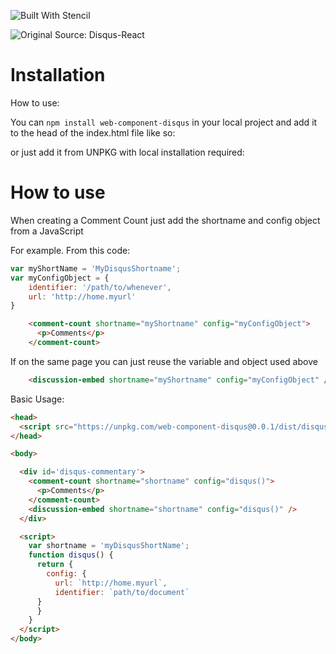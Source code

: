 ![Built With Stencil](https://img.shields.io/badge/-Built%20With%20Stencil-16161d.svg?logo=data%3Aimage%2Fsvg%2Bxml%3Bbase64%2CPD94bWwgdmVyc2lvbj0iMS4wIiBlbmNvZGluZz0idXRmLTgiPz4KPCEtLSBHZW5lcmF0b3I6IEFkb2JlIElsbHVzdHJhdG9yIDE5LjIuMSwgU1ZHIEV4cG9ydCBQbHVnLUluIC4gU1ZHIFZlcnNpb246IDYuMDAgQnVpbGQgMCkgIC0tPgo8c3ZnIHZlcnNpb249IjEuMSIgaWQ9IkxheWVyXzEiIHhtbG5zPSJodHRwOi8vd3d3LnczLm9yZy8yMDAwL3N2ZyIgeG1sbnM6eGxpbms9Imh0dHA6Ly93d3cudzMub3JnLzE5OTkveGxpbmsiIHg9IjBweCIgeT0iMHB4IgoJIHZpZXdCb3g9IjAgMCA1MTIgNTEyIiBzdHlsZT0iZW5hYmxlLWJhY2tncm91bmQ6bmV3IDAgMCA1MTIgNTEyOyIgeG1sOnNwYWNlPSJwcmVzZXJ2ZSI%2BCjxzdHlsZSB0eXBlPSJ0ZXh0L2NzcyI%2BCgkuc3Qwe2ZpbGw6I0ZGRkZGRjt9Cjwvc3R5bGU%2BCjxwYXRoIGNsYXNzPSJzdDAiIGQ9Ik00MjQuNywzNzMuOWMwLDM3LjYtNTUuMSw2OC42LTkyLjcsNjguNkgxODAuNGMtMzcuOSwwLTkyLjctMzAuNy05Mi43LTY4LjZ2LTMuNmgzMzYuOVYzNzMuOXoiLz4KPHBhdGggY2xhc3M9InN0MCIgZD0iTTQyNC43LDI5Mi4xSDE4MC40Yy0zNy42LDAtOTIuNy0zMS05Mi43LTY4LjZ2LTMuNkgzMzJjMzcuNiwwLDkyLjcsMzEsOTIuNyw2OC42VjI5Mi4xeiIvPgo8cGF0aCBjbGFzcz0ic3QwIiBkPSJNNDI0LjcsMTQxLjdIODcuN3YtMy42YzAtMzcuNiw1NC44LTY4LjYsOTIuNy02OC42SDMzMmMzNy45LDAsOTIuNywzMC43LDkyLjcsNjguNlYxNDEuN3oiLz4KPC9zdmc%2BCg%3D%3D&colorA=16161d&style=flat-square)

![Original Source: Disqus-React](https://github.com/disqus/disqus-react)


# Installation

How to use:

You can ```npm install web-component-disqus``` in your local project and add it to the head of the index.html file like so:

<script src="node_modules/web-component-disqus/dist/disqus.js"></script>

or just add it from UNPKG with local installation required:

<script src="https://unpkg.com/web-component-disqus@0.0.3/dist/disqus.js"></script>


# How to use

When creating a Comment Count just add the shortname and config object from a JavaScript

For example. From this code:
```javascript
var myShortName = 'MyDisqusShortname';
var myConfigObject = {
    identifier: '/path/to/whenever',
    url: 'http://home.myurl'
}
```

```html
    <comment-count shortname="myShortname" config="myConfigObject">
      <p>Comments</p>
    </comment-count>
```

If on the same page you can just reuse the variable and object used above
```html
    <discussion-embed shortname="myShortname" config="myConfigObject" />
```


Basic Usage:

```html
<head>
  <script src="https://unpkg.com/web-component-disqus@0.0.1/dist/disqus.js"></script>
</head>

<body>

  <div id='disqus-commentary'>
    <comment-count shortname="shortname" config="disqus()">
      <p>Comments</p>
    </comment-count>
    <discussion-embed shortname="shortname" config="disqus()" />
  </div>

  <script>
    var shortname = 'myDisqusShortName';
    function disqus() {
      return {
        config: { 
          url: `http://home.myurl`, 
          identifier: `path/to/document`
      }
      }
    }
  </script>
</body>
```
